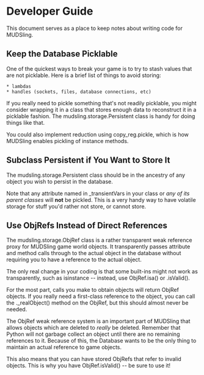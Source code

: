 Developer Guide
===============

This document serves as a place to keep notes about writing code for MUDSling.


Keep the Database Picklable
---------------------------

One of the quickest ways to break your game is to try to stash values that are
not picklable. Here is a brief list of things to avoid storing:

    * lambdas
    * handles (sockets, files, database connections, etc)

If you really need to pickle something that's not readily picklable, you might
consider wrapping it in a class that stores enough data to reconstruct it in
a picklable fashion. The mudsling.storage.Persistent class is handy for doing
things like that.

You could also implement reduction using copy_reg.pickle, which is how MUDSling
enables pickling of instance methods.


Subclass Persistent if You Want to Store It
-------------------------------------------

The mudsling.storage.Persistent class should be in the ancestry of any object
you wish to persist in the database.

Note that any attribute named in _transientVars in your class or *any of its
parent classes* will **not** be pickled. This is a very handy way to have
volatile storage for stuff you'd rather not store, or cannot store.


Use ObjRefs Instead of Direct References
----------------------------------------

The mudsling.storage.ObjRef class is a rather transparent weak reference proxy
for MUDSling game world objects. It transparently passes attribute and method
calls through to the actual object in the database without requiring you to
have a reference to the actual object.

The only real change in your coding is that some built-ins might not work as
transparently, such as isinstance -- instead, use ObjRef.isa() or .isValid().

For the most part, calls you make to obtain objects will return ObjRef objects.
If you really need a first-class reference to the object, you can call the
._realObject() method on the ObjRef, but this should almost never be needed.

The ObjRef weak reference system is an important part of MUDSling that allows
objects which are deleted to *really* be deleted. Remember that Python will not
garbage collect an object until there are no remaining references to it.
Because of this, the Database wants to be the only thing to maintain an actual
reference to game objects.

This also means that you can have stored ObjRefs that refer to invalid objects.
This is why you have ObjRef.isValid() -- be sure to use it!
